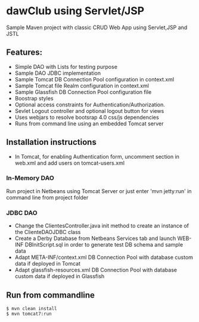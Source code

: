 dawClub using Servlet/JSP
==========

Sample Maven project with classic CRUD Web App using Servlet,JSP and JSTL

Features:
-------------
- Simple DAO with Lists for testing purpose
- Sample DAO JDBC implementation
- Sample Tomcat DB Connection Pool configuration in context.xml
- Sample Tomcat file Realm  configuration in context.xml
- Sample Glassfish DB Connection Pool configuration file
- Boostrap styles
- Optional access constraints for Authentication/Authorization.
- Sevlet Logout controller and optional logout button for views
- Uses webjars to resolve bootsrap 4.0 css/js dependencies
- Runs from command line using an embedded Tomcat server


Installation instructions
----------------
- In Tomcat, for enabling Authentication form, uncomment <Auth-constraint> section in web.xml and add users on tomcat-users.xml

### In-Memory DAO
Run project in Netbeans using Tomcat Server or just enter 'mvn jetty:run' in command line from project folder

### JDBC DAO
* Change the ClientesController.java init method to create an instance of the ClienteDAOJDBC class
* Create a Derby Database from Netbeans Services tab and launch WEB-INF DBInitScript.sql in order to generate test DB schema and sample data
* Adapt META-INF/context.xml DB Connection Pool with database custom data if deployed in Tomcat
* Adapt glassfish-resources.xml DB Connection Pool with database custom data if deployed in Glassfish

Run from commandline
-----------
```
$ mvn clean install
$ mvn tomcat7:run
```